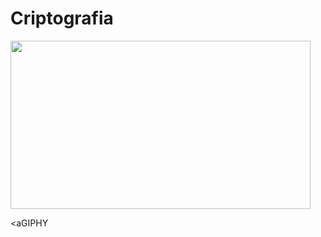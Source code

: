# Criptografia
<img src="[https://giphy.com/embed/x4LzZfSe1GO1OJeTo1](https://i.giphy.com/media/v1.Y2lkPTc5MGI3NjExZHQwdWVldDM0bGtmM2ZvMDludjV2cTBpZmxicXhybTNyaHZlaXl2OCZlcD12MV9pbnRlcm5hbF9naWZfYnlfaWQmY3Q9Zw/x4LzZfSe1GO1OJeTo1/giphy.gif)" width="480" height="269" style="" frameBorder="0" class="giphy-embed" allowFullScreen></iframe><p><aGIPHY</a></p></img>
